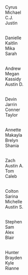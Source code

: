 
Cyrus <br />
Michael <br />
C.J. <br />
Justin <br /><br />

Danielle <br />
Kaitlin <br />
Mika<br />
Sarah<br /><br />

Andrew<br />
Megan<br />
Kassidy<br />
Austin D.<br /><br />

Devin<br />
Jarrin<br />
Conner<br />
Taylor<br /><br />

Annette<br />
Makayla<br />
Brelyn<br />
Shania<br /><br />

Zach<br />
Austin A. <br />
Tom <br />
Caleb <br /><br />

Colton<br />
Sarina<br />
Michelle <br />
Austin S.<br /><br />

Stephen<br />
Sam<br />
Alex <br />
Blair<br /><br />

Hunter<br />
Brayden<br />
Kyle<br />
Rianne<br /><br />

